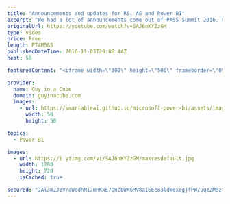 ```yaml
---
title: "Announcements and updates for RS, AS and Power BI"
excerpt: "We had a lot of announcements come out of PASS Summit 2016. Here is a recap of some of the big items. Here is the roundup for November 3, 2016.  Power BI Desktop October Feature Summary https://powerbi.microsoft.com/en-us/blog/power-bi-desktop-october-feature-summary/  Grouping and Binning; Step Towards"
originalUrl: https://youtube.com/watch?v=SAJ6nKYZzGM
type: video
price: Free
length: PT4M58S
publishedDateTime: 2016-11-03T20:08:44Z
heat: 50

featuredContent: "<iframe width=\"800\" height=\"500\" frameborder=\"0\" src=\"https://www.youtube.com/embed/SAJ6nKYZzGM\" allow=\"accelerometer; autoplay; encrypted-media; gyroscope; picture-in-picture\" allowfullscreen></iframe>"

provider:
  name: Guy in a Cube
  domain: guyinacube.com
  images:
    - url: https://smartableai.github.io/microsoft-power-bi/assets/images/organizations/guyinacube.com-50x50.jpg
      width: 50
      height: 50

topics:
  - Power BI

images:
  - url: https://i.ytimg.com/vi/SAJ6nKYZzGM/maxresdefault.jpg
    width: 1280
    height: 720
    isCached: true

secured: "JAl3mZJzV/aWcdhMi7mHKxE7QRcbWKGMV8aiSEe83ldWexegjfPW/uqzZMBzfyzgxah8uhctpRvZkSnHxKwjKVVUZDgxUcwBP+gAcZuy8i8ci51CJ/aHwnMQC+kgZTofRJEOeRSndBAGZTwVG9Ivs8XjYmZig2GWit1XdDIpxMwgBepmqbn2lsxpvmSmyk5Rdg8jCNvQbqKOYeX1OxJwNcrUJ12WfSgC8nvBaxFU3gwBNmM6HSMJEtXPap84rGYiPJUVgYLTm/axPrliiN9e3Gx/LQ7saRJibSwVcoGH5DwRmDC3XK4BLf5QsZhtDXFUbYmyDA0WLUO758Fbhg9BYY5KAFxhEaMUx3YTiuuVw/YCS8db8jJT0IC9zPOj7RJZvPK7d8C/wp7PNcBRhS1v/Qe5BMV24l+PrZhyZpumDac=;hxoBY7/o93q91PEtCi/UUg=="
---
```


